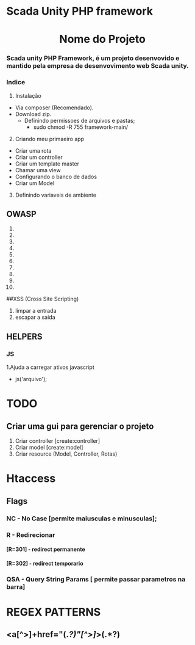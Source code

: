 # Scada Unity PHP framework
<h1 align="center">Nome do Projeto</h1>

### Scada unity PHP Framework, é um projeto desenvovido e mantido pela empresa de desenvovimento web Scada unity.

### Indice
1. Instalação
  - Via composer (Recomendado).
  - Download zip.
    - Definindo permissoes de arquivos e pastas;
      - sudo chmod -R 755 framework-main/
2. Criando meu primaeiro app
  - Criar uma rota
  - Criar um controller
  - Criar um template master
  - Chamar uma view
  - Configurando o banco de dados
  - Criar um Model
3. Definindo variaveis de ambiente

## OWASP

1.
2.
3.
4.
5.
6.
7.
8.
9.
10.

##XSS (Cross Site Scripting)
1. limpar a entrada
2. escapar a saida

## HELPERS
### JS
1.Ajuda a carregar ativos javascript
  - js('arquivo');

# TODO
## Criar uma gui para gerenciar o projeto
1. Criar controller [create:controller]
2. Criar model [create:model]
3. Criar resource (Model, Controller, Rotas)

# Htaccess
## Flags
### NC - No Case [permite maiusculas e minusculas];
### R - Redirecionar
#### [R=301] - redirect permanente
#### [R=302] - redirect temporario
### QSA - Query String Params [ permite passar parametros na barra]


# REGEX PATTERNS

## <a[^>]+href=\"(.*?)\"[^>]*>(.*?)</a>
